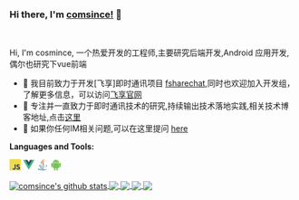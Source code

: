 ### Hi there, I'm [comsince!](https://comsince.cn) 👋

<br />

Hi, I'm cosmince, 一个热爱开发的工程师,主要研究后端开发,Android 应用开发,偶尔也研究下vue前端

- 🔭 我目前致力于开发[飞享]即时通讯项目 [fsharechat](https://github.com/fsharechat),同时也欢迎加入开发组，了解更多信息，可以访问[飞享官网](https://fsharechat.cn)
- 🌱 专注并一直致力于即时通讯技术的研究,持续输出技术落地实践,相关技术博客地址,点击[这里](https://www.comsince.cn)
- 💬 如果你任何IM相关问题,可以在这里提问 [here](https://github.com/comsince/comsince/issues)

**Languages and Tools:**  

<code><img height="20" src="https://raw.githubusercontent.com/github/explore/80688e429a7d4ef2fca1e82350fe8e3517d3494d/topics/javascript/javascript.png"></code>
<code><img height="20" src="https://raw.githubusercontent.com/github/explore/80688e429a7d4ef2fca1e82350fe8e3517d3494d/topics/vue/vue.png"></code>
<code><img height="20" src="https://raw.githubusercontent.com/github/explore/5c058a388828bb5fde0bcafd4bc867b5bb3f26f3/topics/java/java.png"></code>
<code><img height="20" src="https://raw.githubusercontent.com/github/explore/80688e429a7d4ef2fca1e82350fe8e3517d3494d/topics/android/android.png"></code> 

<!--- 
  if you have forked this to use on your profile, 
  Change the `github-readme-stats.anuraghazra1.vercel.app` to `github-readme-stats.vercel.app` 
--->

<!--- 
<a href="https://github.com/anuraghazra/github-readme-stats">
  <img align="center" src="https://github-readme-stats.anuraghazra1.vercel.app/api/top-langs/?username=comsince&theme=gruvbox&hide=glsl,python" />
</a>
--->

<a href="https://github.com/anuraghazra/github-readme-stats">
  <img align="center" src="https://github-readme-stats.anuraghazra1.vercel.app/api?username=comsince&show_icons=true&theme=onedark&line_height=27&v=5" alt="comsince's github stats" />
</a>

<a href="https://github.com/fsharechat/vue-chat">
  <!-- Change the `github-readme-stats.anuraghazra1.vercel.app` to `github-readme-stats.vercel.app`  -->
  <img align="center" src="https://github-readme-stats.anuraghazra1.vercel.app/api/pin/?username=fsharechat&repo=vue-chat&theme=onedark" />
</a>

<a href="https://github.com/fsharechat/chat-server-release">
  <!-- Change the `github-readme-stats.anuraghazra1.vercel.app` to `github-readme-stats.vercel.app`  -->
  <img align="center" src="https://github-readme-stats.anuraghazra1.vercel.app/api/pin/?username=fsharechat&repo=chat-server-release&theme=onedark" />
</a>

<a href="https://github.com/fsharechat/android-chat">
  <!-- Change the `github-readme-stats.anuraghazra1.vercel.app` to `github-readme-stats.vercel.app`  -->
  <img align="center" src="https://github-readme-stats.anuraghazra1.vercel.app/api/pin/?username=fsharechat&repo=android-chat&theme=onedark" />
</a>

<a href="https://github.com/comsince/vue-chat">
  <!-- Change the `github-readme-stats.anuraghazra1.vercel.app` to `github-readme-stats.vercel.app`  -->
  <img align="center" src="https://github-readme-stats.anuraghazra1.vercel.app/api/pin/?username=comsince&repo=vue-chat&theme=onedark" />
</a>
